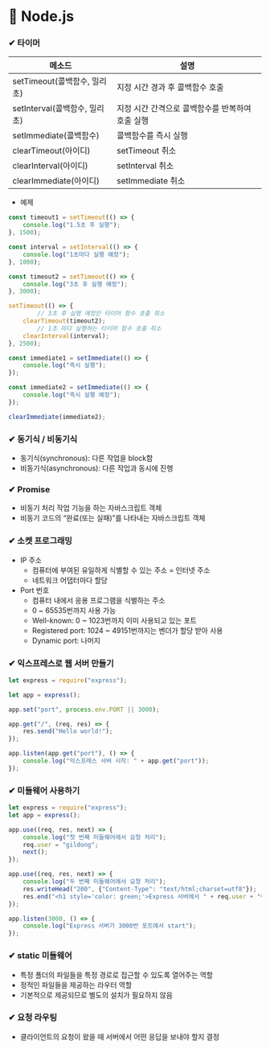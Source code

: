 # 👾 Node.js

### ✔ 타이머

| 메소드 | 설명 |
| --- | --- |
| setTimeout(콜백함수, 밀리초) | 지정 시간 경과 후 콜백함수 호출 |
| setInterval(콜백함수, 밀리초) | 지정 시간 간격으로 콜백함수를 반복하여 호출 실행 |
| setImmediate(콜백함수) | 콜백함수를 즉시 실행 |
| clearTimeout(아이디) | setTimeout 취소 |
| clearInterval(아이디) | setInterval 취소 |
| clearImmediate(아이디) | setImmediate 취소 |
- 예제

```jsx
const timeout1 = setTimeout(() => {
    console.log("1.5초 후 실행");
}, 1500);

const interval = setInterval(() => {
    console.log("1초마다 실행 예정");
}, 1000);

const timeout2 = setTimeout(() => {
    console.log("3초 후 실행 예정");
}, 3000);

setTimeout(() => {
		// 3초 후 실행 예정인 타이머 함수 호출 취소
    clearTimeout(timeout2);
		// 1초 마다 실행하는 타이머 함수 호출 취소
    clearInterval(interval);
}, 2500);

const immediate1 = setImmediate(() => {
    console.log("즉시 실행");
});

const immediate2 = setImmediate(() => {
    console.log("즉시 실행 예정");
});

clearImmediate(immediate2);
```

### ✔ 동기식 / 비동기식

- 동기식(synchronous): 다른 작업을 block함
- 비동기식(asynchronous): 다른 작업과 동시에 진행

### ✔ Promise

- 비동기 처리 작업 기능을 하는 자바스크립트 객체
- 비동기 코드의 “완료(또는 실패)”를 나타내는 자바스크립트 객체

### ✔ 소켓 프로그래밍

- IP 주소
    - 컴퓨터에 부여된 유일하게 식별할 수 있는 주소 = 인터넷 주소
    - 네트워크 어댑터마다 할당
- Port 번호
    - 컴퓨터 내에서 응용 프로그램을 식별하는 주소
    - 0 ~ 65535번까지 사용 가능
    - Well-known: 0 ~ 1023번까지 이미 사용되고 있는 포트
    - Registered port: 1024 ~ 49151번까지는 벤더가 할당 받아 사용
    - Dynamic port: 나머지

### ✔ 익스프레스로 웹 서버 만들기

```jsx
let express = require("express");

let app = express();

app.set("port", process.env.PORT || 3000);

app.get("/", (req, res) => {
    res.send("Hello world!");
});

app.listen(app.get("port"), () => {
    console.log("익스프레스 서버 시작: " + app.get("port"));
});
```

### ✔ 미들웨어 사용하기

```jsx
let express = require("express");
let app = express();

app.use((req, res, next) => {
    console.log("첫 번째 미들웨어에서 요청 처리");
    req.user = "gildong";
    next();
});

app.use((req, res, next) => {
    console.log("두 번째 미들웨어에서 요청 처리");
    res.writeHead("200", {"Content-Type": "text/html;charset=utf8"});
    res.end("<h1 style='color: green;'>Express 서버에서 " + req.user + "이(가) 응답 중</h1>");
});

app.listen(3000, () => {
    console.log("Express 서버가 3000번 포트에서 start");
});
```

### ✔ static 미들웨어

- 특정 폴더의 파일들을 특정 경로로 접근할 수 있도록 열어주는 역할
- 정적인 파일들을 제공하는 라우터 역할
- 기본적으로 제공되므로 별도의 설치가 필요하지 않음

### ✔ 요청 라우팅

- 클라이언트의 요청이 왔을 때 서버에서 어떤 응답을 보내야 할지 결정
